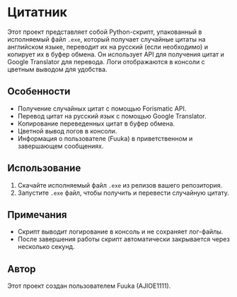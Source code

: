 
# Цитатник

Этот проект представляет собой Python-скрипт, упакованный в исполняемый файл `.exe`, который получает случайные цитаты на английском языке, переводит их на русский (если необходимо) и копирует их в буфер обмена. Он использует API для получения цитат и Google Translator для перевода. Логи отображаются в консоли с цветным выводом для удобства.

## Особенности

- Получение случайных цитат с помощью Forismatic API.
- Перевод цитат на русский язык с помощью Google Translator.
- Копирование переведенных цитат в буфер обмена.
- Цветной вывод логов в консоли.
- Информация о пользователе (Fuuka) в приветственном и завершающем сообщениях.

## Использование

1. Скачайте исполняемый файл `.exe` из релизов вашего репозитория.
2. Запустите `.exe` файл, чтобы получить и перевести случайную цитату.

## Примечания

- Скрипт выводит логирование в консоль и не сохраняет лог-файлы.
- После завершения работы скрипт автоматически закрывается через несколько секунд.

## Автор

Этот проект создан пользователем Fuuka (AJIOE1111).
